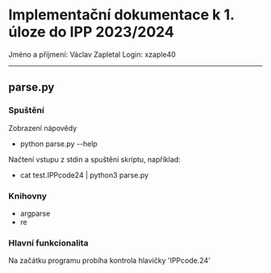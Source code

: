 # Implementační dokumentace k 1. úloze do IPP 2023/2024 

Jméno a příjmení: Václav Zapletal
Login: xzaple40

---

## parse.py
### Spuštění

Zobrazení nápovědy
- python parse.py --help 

Načtení vstupu z stdin a spuštění skriptu, například:
- cat test.IPPcode24 | python3 parse.py 

### Knihovny
- argparse
- re

### Hlavní funkcionalita

Na začátku programu probíha kontrola hlavičky 'IPPcode.24'









